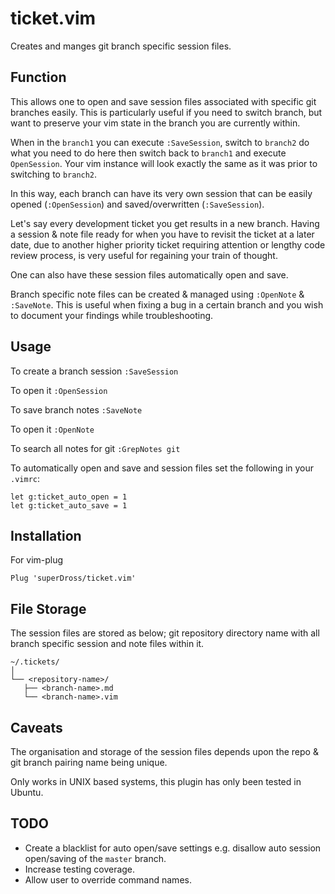 # ticket.vim

Creates and manges git branch specific session files.

## Function

This allows one to open and save session files associated with specific git branches easily. This is particularly useful if you need to switch branch, but want to preserve your vim state in the branch you are currently within.

When in the `branch1` you can execute `:SaveSession`, switch to `branch2` do what you need to do here then switch back to `branch1` and execute `OpenSession`. Your vim instance will look exactly the same as it was prior to switching to `branch2`.

In this way, each branch can have its very own session that can be easily opened (`:OpenSession`) and saved/overwritten (`:SaveSession`).

Let's say every development ticket you get results in a new branch. Having a session & note file ready for when you have to revisit the ticket at a later date, due to another higher priority ticket requiring attention or lengthy code review process, is very useful for regaining your train of thought.

One can also have these session files automatically open and save.

Branch specific note files can be created & managed using `:OpenNote` & `:SaveNote`. This is useful when fixing a bug in a certain branch and you wish to document your findings while troubleshooting.

## Usage

To create a branch session `:SaveSession`

To open it `:OpenSession`

To save branch notes `:SaveNote`

To open it `:OpenNote`

To search all notes for git `:GrepNotes git`

To automatically open and save and session files set the following in your `.vimrc`:

```vim
let g:ticket_auto_open = 1
let g:ticket_auto_save = 1
```

## Installation

For vim-plug

```vim
Plug 'superDross/ticket.vim'
```

## File Storage

The session files are stored as below; git repository directory name with all branch specific session and note files within it.

```
~/.tickets/
│
└── <repository-name>/
   ├── <branch-name>.md
   └── <branch-name>.vim
```

## Caveats

The organisation and storage of the session files depends upon the repo & git branch pairing name being unique.

Only works in UNIX based systems, this plugin has only been tested in Ubuntu.

## TODO

- Create a blacklist for auto open/save settings e.g. disallow auto session open/saving of the `master` branch.
- Increase testing coverage.
- Allow user to override command names.
